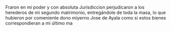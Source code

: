 Fraron en mi poder y con absoluta Jurisdiccion perjudicaron a los herederos de mi segundo matrimonio, entregándole de toda la masa, lo que hubieron por comeniente dono miyerno Jose de Ayala como si estos bienes correspondieran a mi último ma